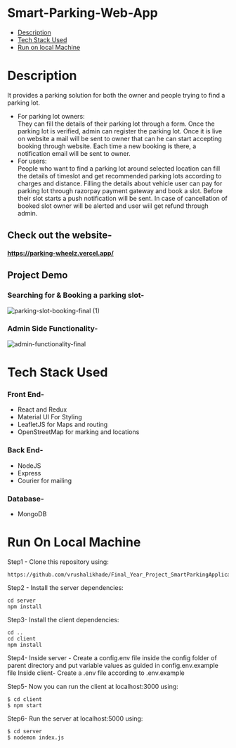 # Smart-Parking-Web-App

* [Description](#general-info)
* [Tech Stack Used](#tech-stack)
* [Run on local Machine](#run-locally)

# Description
It provides a parking solution for both the owner and people trying to find a parking lot. 
- For parking lot owners:   
They can fill the details of their parking lot through a form. Once the parking lot is verified, admin can register the parking lot. Once it is live on website a mail will be sent to owner that can he can start accepting booking through website. Each time a new booking is there, a notification email will be sent to owner.
- For users:   
People who want to find a parking lot around selected location can fill the details of timeslot and get recommended parking lots according to charges and distance. Filling the details about vehicle user can pay for parking lot through razorpay payment gateway and book a slot. Before their slot starts a push notification will be sent. In case of cancellation of booked slot owner will be alerted and user wiil get refund through admin.

## Check out the website-
#### https://parking-wheelz.vercel.app/

## Project Demo
### Searching for & Booking a parking slot-
![parking-slot-booking-final (1)](https://user-images.githubusercontent.com/64477617/229424576-fb3a44f4-8a61-4d5b-8f1e-6920378ccae7.gif)
### Admin Side Functionality-
![admin-functionality-final](https://user-images.githubusercontent.com/64477617/229428496-6462da5a-c078-4a40-8fb3-ccbd39ae0f9a.gif)


# Tech Stack Used
### Front End-
* React and Redux
* Material UI For Styling
* LeafletJS for Maps and routing
* OpenStreetMap for marking and locations
### Back End-
* NodeJS
* Express
* Courier for mailing
### Database-
* MongoDB


# Run On Local Machine
Step1 - Clone this repository using:
```
https://github.com/vrushalikhade/Final_Year_Project_SmartParkingApplication_CodeFiles.git
```
Step2 -
Install the server dependencies:
```
cd server
npm install
```

Step3-
Install the client dependencies:
```
cd ..
cd client
npm install
```
Step4-
Inside server - Create a config.env file inside the config folder of parent directory and put variable values as guided in config.env.example file
Inside client- Create a .env file according to .env.example 

Step5-
Now you can run the client at localhost:3000 using:
```
$ cd client
$ npm start
```
Step6-
Run the server at localhost:5000 using:
```
$ cd server
$ nodemon index.js
```
